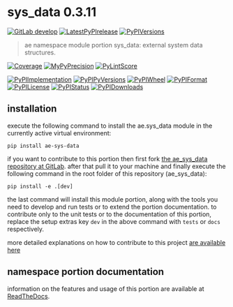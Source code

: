 <!-- THIS FILE IS EXCLUSIVELY MAINTAINED by the project ae.ae V0.3.90 -->
<!-- THIS FILE IS EXCLUSIVELY MAINTAINED by the project aedev.tpl_namespace_root V0.3.12 -->
# sys_data 0.3.11

[![GitLab develop](https://img.shields.io/gitlab/pipeline/ae-group/ae_sys_data/develop?logo=python)](
    https://gitlab.com/ae-group/ae_sys_data)
[![LatestPyPIrelease](
    https://img.shields.io/gitlab/pipeline/ae-group/ae_sys_data/release0.3.10?logo=python)](
    https://gitlab.com/ae-group/ae_sys_data/-/tree/release0.3.10)
[![PyPIVersions](https://img.shields.io/pypi/v/ae_sys_data)](
    https://pypi.org/project/ae-sys-data/#history)

>ae namespace module portion sys_data: external system data structures.

[![Coverage](https://ae-group.gitlab.io/ae_sys_data/coverage.svg)](
    https://ae-group.gitlab.io/ae_sys_data/coverage/index.html)
[![MyPyPrecision](https://ae-group.gitlab.io/ae_sys_data/mypy.svg)](
    https://ae-group.gitlab.io/ae_sys_data/lineprecision.txt)
[![PyLintScore](https://ae-group.gitlab.io/ae_sys_data/pylint.svg)](
    https://ae-group.gitlab.io/ae_sys_data/pylint.log)

[![PyPIImplementation](https://img.shields.io/pypi/implementation/ae_sys_data)](
    https://gitlab.com/ae-group/ae_sys_data/)
[![PyPIPyVersions](https://img.shields.io/pypi/pyversions/ae_sys_data)](
    https://gitlab.com/ae-group/ae_sys_data/)
[![PyPIWheel](https://img.shields.io/pypi/wheel/ae_sys_data)](
    https://gitlab.com/ae-group/ae_sys_data/)
[![PyPIFormat](https://img.shields.io/pypi/format/ae_sys_data)](
    https://pypi.org/project/ae-sys-data/)
[![PyPILicense](https://img.shields.io/pypi/l/ae_sys_data)](
    https://gitlab.com/ae-group/ae_sys_data/-/blob/develop/LICENSE.md)
[![PyPIStatus](https://img.shields.io/pypi/status/ae_sys_data)](
    https://libraries.io/pypi/ae-sys-data)
[![PyPIDownloads](https://img.shields.io/pypi/dm/ae_sys_data)](
    https://pypi.org/project/ae-sys-data/#files)


## installation


execute the following command to install the
ae.sys_data module
in the currently active virtual environment:
 
```shell script
pip install ae-sys-data
```

if you want to contribute to this portion then first fork
[the ae_sys_data repository at GitLab](
https://gitlab.com/ae-group/ae_sys_data "ae.sys_data code repository").
after that pull it to your machine and finally execute the
following command in the root folder of this repository
(ae_sys_data):

```shell script
pip install -e .[dev]
```

the last command will install this module portion, along with the tools you need
to develop and run tests or to extend the portion documentation. to contribute only to the unit tests or to the
documentation of this portion, replace the setup extras key `dev` in the above command with `tests` or `docs`
respectively.

more detailed explanations on how to contribute to this project
[are available here](
https://gitlab.com/ae-group/ae_sys_data/-/blob/develop/CONTRIBUTING.rst)


## namespace portion documentation

information on the features and usage of this portion are available at
[ReadTheDocs](
https://ae.readthedocs.io/en/latest/_autosummary/ae.sys_data.html
"ae_sys_data documentation").
